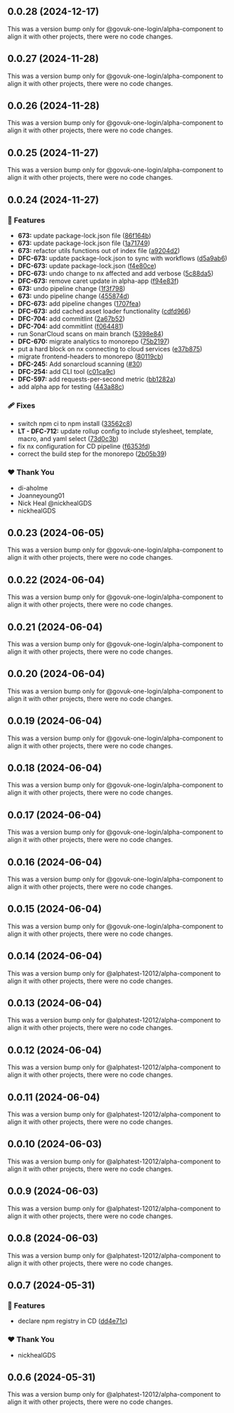 ## 0.0.28 (2024-12-17)

This was a version bump only for @govuk-one-login/alpha-component to align it with other projects, there were no code changes.

## 0.0.27 (2024-11-28)

This was a version bump only for @govuk-one-login/alpha-component to align it with other projects, there were no code changes.

## 0.0.26 (2024-11-28)

This was a version bump only for @govuk-one-login/alpha-component to align it with other projects, there were no code changes.

## 0.0.25 (2024-11-27)

This was a version bump only for @govuk-one-login/alpha-component to align it with other projects, there were no code changes.

## 0.0.24 (2024-11-27)

### 🚀 Features

- **673:** update package-lock.json file ([86f164b](https://github.com/govuk-one-login/govuk-one-login-frontend/commit/86f164b))
- **673:** update package-lock.json file ([1a71749](https://github.com/govuk-one-login/govuk-one-login-frontend/commit/1a71749))
- **673:** refactor utils functions out of index file ([a9204d2](https://github.com/govuk-one-login/govuk-one-login-frontend/commit/a9204d2))
- **DFC-673:** update package-lock.json to sync with workflows ([d5a9ab6](https://github.com/govuk-one-login/govuk-one-login-frontend/commit/d5a9ab6))
- **DFC-673:** update package-lock.json ([f4e80ce](https://github.com/govuk-one-login/govuk-one-login-frontend/commit/f4e80ce))
- **DFC-673:** undo change to nx affected and add verbose ([5c88da5](https://github.com/govuk-one-login/govuk-one-login-frontend/commit/5c88da5))
- **DFC-673:** remove caret update in alpha-app ([f94e83f](https://github.com/govuk-one-login/govuk-one-login-frontend/commit/f94e83f))
- **673:** undo pipeline change ([1f3f798](https://github.com/govuk-one-login/govuk-one-login-frontend/commit/1f3f798))
- **673:** undo pipeline change ([455874d](https://github.com/govuk-one-login/govuk-one-login-frontend/commit/455874d))
- **DFC-673:** add pipeline changes ([1707fea](https://github.com/govuk-one-login/govuk-one-login-frontend/commit/1707fea))
- **DFC-673:** add cached asset loader functionality ([cdfd966](https://github.com/govuk-one-login/govuk-one-login-frontend/commit/cdfd966))
- **DFC-704:** add commitlint ([2a67b52](https://github.com/govuk-one-login/govuk-one-login-frontend/commit/2a67b52))
- **DFC-704:** add commitlint ([f064481](https://github.com/govuk-one-login/govuk-one-login-frontend/commit/f064481))
- run SonarCloud scans on main branch ([5398e84](https://github.com/govuk-one-login/govuk-one-login-frontend/commit/5398e84))
- **DFC-670:** migrate analytics to monorepo ([75b2197](https://github.com/govuk-one-login/govuk-one-login-frontend/commit/75b2197))
- put a hard block on nx connecting to cloud services ([e37b875](https://github.com/govuk-one-login/govuk-one-login-frontend/commit/e37b875))
- migrate frontend-headers to monorepo ([80119cb](https://github.com/govuk-one-login/govuk-one-login-frontend/commit/80119cb))
- **DFC-245:** Add sonarcloud scanning ([#30](https://github.com/govuk-one-login/govuk-one-login-frontend/pull/30))
- **DFC-254:** add CLI tool ([c01ca9c](https://github.com/govuk-one-login/govuk-one-login-frontend/commit/c01ca9c))
- **DFC-597:** add requests-per-second metric ([bb1282a](https://github.com/govuk-one-login/govuk-one-login-frontend/commit/bb1282a))
- add alpha app for testing ([443a88c](https://github.com/govuk-one-login/govuk-one-login-frontend/commit/443a88c))

### 🩹 Fixes

- switch npm ci to npm install ([33562c8](https://github.com/govuk-one-login/govuk-one-login-frontend/commit/33562c8))
- **LT - DFC-712:** update rollup config to include stylesheet, template, macro, and yaml select ([73d0c3b](https://github.com/govuk-one-login/govuk-one-login-frontend/commit/73d0c3b))
- fix nx configuration for CD pipeline ([f6353fd](https://github.com/govuk-one-login/govuk-one-login-frontend/commit/f6353fd))
- correct the build step for the monorepo ([2b05b39](https://github.com/govuk-one-login/govuk-one-login-frontend/commit/2b05b39))

### ❤️  Thank You

- di-aholme
- Joanneyoung01
- Nick Heal @nickhealGDS
- nickhealGDS

## 0.0.23 (2024-06-05)

This was a version bump only for @govuk-one-login/alpha-component to align it with other projects, there were no code changes.

## 0.0.22 (2024-06-04)

This was a version bump only for @govuk-one-login/alpha-component to align it with other projects, there were no code changes.

## 0.0.21 (2024-06-04)

This was a version bump only for @govuk-one-login/alpha-component to align it with other projects, there were no code changes.

## 0.0.20 (2024-06-04)

This was a version bump only for @govuk-one-login/alpha-component to align it with other projects, there were no code changes.

## 0.0.19 (2024-06-04)

This was a version bump only for @govuk-one-login/alpha-component to align it with other projects, there were no code changes.

## 0.0.18 (2024-06-04)

This was a version bump only for @govuk-one-login/alpha-component to align it with other projects, there were no code changes.

## 0.0.17 (2024-06-04)

This was a version bump only for @govuk-one-login/alpha-component to align it with other projects, there were no code changes.

## 0.0.16 (2024-06-04)

This was a version bump only for @govuk-one-login/alpha-component to align it with other projects, there were no code changes.

## 0.0.15 (2024-06-04)

This was a version bump only for @govuk-one-login/alpha-component to align it with other projects, there were no code changes.

## 0.0.14 (2024-06-04)

This was a version bump only for @alphatest-12012/alpha-component to align it with other projects, there were no code changes.

## 0.0.13 (2024-06-04)

This was a version bump only for @alphatest-12012/alpha-component to align it with other projects, there were no code changes.

## 0.0.12 (2024-06-04)

This was a version bump only for @alphatest-12012/alpha-component to align it with other projects, there were no code changes.

## 0.0.11 (2024-06-04)

This was a version bump only for @alphatest-12012/alpha-component to align it with other projects, there were no code changes.

## 0.0.10 (2024-06-03)

This was a version bump only for @alphatest-12012/alpha-component to align it with other projects, there were no code changes.

## 0.0.9 (2024-06-03)

This was a version bump only for @alphatest-12012/alpha-component to align it with other projects, there were no code changes.

## 0.0.8 (2024-06-03)

This was a version bump only for @alphatest-12012/alpha-component to align it with other projects, there were no code changes.

## 0.0.7 (2024-05-31)


### 🚀 Features

- declare npm registry in CD ([dd4e71c](https://github.com/govuk-one-login/govuk-one-login-frontend/commit/dd4e71c))


### ❤️  Thank You

- nickhealGDS

## 0.0.6 (2024-05-31)

This was a version bump only for @alphatest-12012/alpha-component to align it with other projects, there were no code changes.